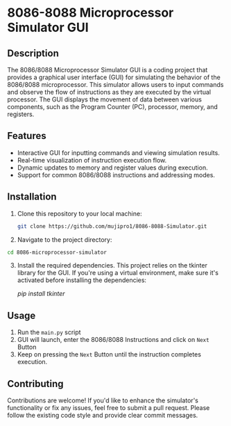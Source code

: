 # 8086-8088 Microprocessor Simulator GUI

## Description

The 8086/8088 Microprocessor Simulator GUI is a coding project that provides a graphical user interface (GUI) for simulating the behavior of the 8086/8088 microprocessor. This simulator allows users to input commands and observe the flow of instructions as they are executed by the virtual processor. The GUI displays the movement of data between various components, such as the Program Counter (PC), processor, memory, and registers.

## Features

- Interactive GUI for inputting commands and viewing simulation results.
- Real-time visualization of instruction execution flow.
- Dynamic updates to memory and register values during execution.
- Support for common 8086/8088 instructions and addressing modes.

## Installation

1. Clone this repository to your local machine:

   ```sh
   git clone https://github.com/mujipro1/8086-8088-Simulator.git
   ```
2. Navigate to the project directory:

  ```sh
  cd 8086-microprocessor-simulator
  ```
3. Install the required dependencies. This project relies on the tkinter library for the GUI.
   If you're using a virtual environment, make sure it's activated before installing the dependencies:

   _pip install tkinter_

## Usage

1. Run the `main.py` script
2. GUI will launch, enter the 8086/8088 Instructions and click on `Next` Button
3. Keep on pressing the `Next` Button until the instruction completes execution.

## Contributing
Contributions are welcome! If you'd like to enhance the simulator's functionality or fix any issues,
feel free to submit a pull request. Please follow the existing code style and provide clear commit messages.
   
